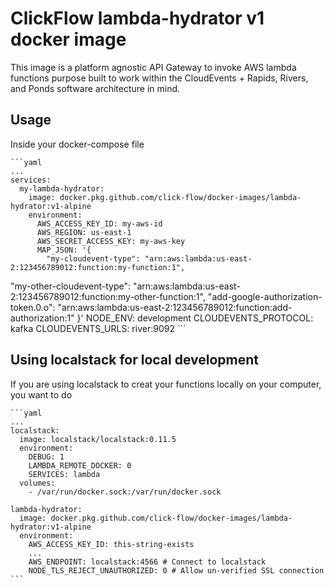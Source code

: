 # ClickFlow lambda-hydrator v1 docker image

This image is a platform agnostic API Gateway to invoke AWS lambda functions purpose built to work within the CloudEvents + Rapids, Rivers, and Ponds software architecture in mind.

## Usage

Inside your docker-compose file

    ```yaml
    ...
    services:
      my-lambda-hydrator:
        image: docker.pkg.github.com/click-flow/docker-images/lambda-hydrator:v1-alpine
        environment:
          AWS_ACCESS_KEY_ID: my-aws-id
          AWS_REGION: us-east-1
          AWS_SECRET_ACCESS_KEY: my-aws-key
          MAP_JSON: '{
            "my-cloudevent-type": "arn:aws:lambda:us-east-2:123456789012:function:my-function:1",
  "my-other-cloudevent-type": "arn:aws:lambda:us-east-2:123456789012:function:my-other-function:1",
  "add-google-authorization-token.0.o": "arn:aws:lambda:us-east-2:123456789012:function:add-authorization:1"
          }'
          NODE_ENV: development
          CLOUDEVENTS_PROTOCOL: kafka
          CLOUDEVENTS_URLS: river:9092
    ```

## Using localstack for local development

If you are using localstack to creat your functions locally on your computer, you want to do

    ```yaml
    ...
    localstack:
      image: localstack/localstack:0.11.5
      environment:
        DEBUG: 1
        LAMBDA_REMOTE_DOCKER: 0
        SERVICES: lambda
      volumes:
        - /var/run/docker.sock:/var/run/docker.sock

    lambda-hydrator:
      image: docker.pkg.github.com/click-flow/docker-images/lambda-hydrator:v1-alpine
      environment:
        AWS_ACCESS_KEY_ID: this-string-exists
        ...
        AWS_ENDPOINT: localstack:4566 # Connect to localstack
        NODE_TLS_REJECT_UNAUTHORIZED: 0 # Allow un-verified SSL connection
    ```
